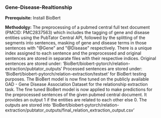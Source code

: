 ### Gene-Disease-Realtionship
**Prerequisite:**
Install BioBert

**Methodolgy:**
The preprocessing of a pubmed central full text document (PMCID: PMC2837563)
which includes the tagging of gene and disease entities using the PubTator Central API, followed by the splitting of the segments into sentences, masking of gene and disease terms in those sentences with "@Gene"  and "@Disease" respectively. 
There is a unique index assigned to each sentence and the preprocessed and original sentences are stored in separate files with their respective indices. 
Original sentences are stored under: ‘BioBert/biobert-pytorch/relation-extraction/pubtator_outputs’
Processed sentences are stored under: ‘BioBert/biobert-pytorch/relation-extraction/testset’ for BioBert testing purposes.
The BioBert model is now fine tuned on the publicly available GAD - Gene Disease Association Dataset for the relationship extraction task. 
The fine tuned BioBert model is now applied to make predictions for the preprocessed sentences of the given pubmed central document. It provides an output 1 if the entities are related to each other else 0. 
The outputs are stored into ‘BioBert/biobert-pytorch/relation-extraction/pubtator_outputs/final_relation_extraction_output.csv’
